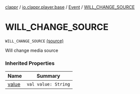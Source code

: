 [clappr](../../index.md) / [io.clappr.player.base](../index.md) / [Event](index.md) / [WILL_CHANGE_SOURCE](.)

# WILL_CHANGE_SOURCE

`WILL_CHANGE_SOURCE` [(source)](https://github.com/clappr/clappr-android/tree/dev/clappr/src/main/kotlin/io/clappr/player/base/Events.kt#L73)

Will change media source

### Inherited Properties

| Name | Summary |
|---|---|
| [value](value.md) | `val value: String` |
